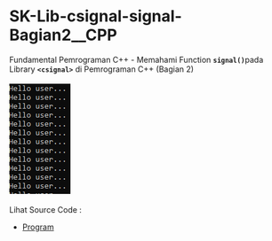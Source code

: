 # SK-Lib-csignal-signal-Bagian2__CPP
Fundamental Pemrograman C++ - Memahami Function <code><b>signal()</b></code>pada Library <code><b>&lt;csignal></b></code> di Pemrograman C++ (Bagian 2)<br><br>
<img src="https://github.com/RizkyKhapidsyah/SK-Lib-csignal-signal-Bagian2__CPP/blob/master/SK-Lib-csignal-signal-Bagian2__CPP/result/001.PNG"><br><br>
Lihat Source Code : <br>
- <a href="https://github.com/RizkyKhapidsyah/SK-Lib-csignal-signal-Bagian2__CPP/blob/master/SK-Lib-csignal-signal-Bagian2__CPP/Source.cpp">Program</a>
